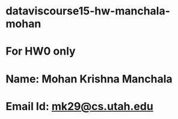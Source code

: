 # dataviscourse15-hw-manchala-mohan
# For HW0 only
# Name: Mohan Krishna Manchala
# Email Id: mk29@cs.utah.edu
